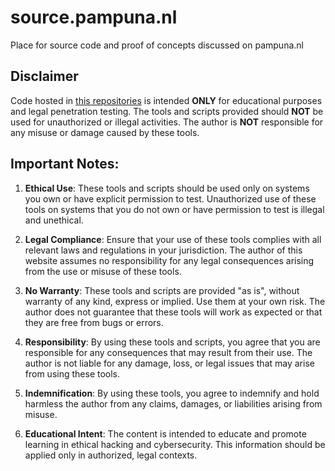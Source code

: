 # source.pampuna.nl
Place for source code and proof of concepts discussed on pampuna.nl

## Disclaimer
Code hosted in [this repositories](https://github.com/pampuna/source.pampuna.nl) is intended **ONLY** for educational purposes and legal penetration testing. The tools and scripts provided should **NOT** be used for unauthorized or illegal activities. The author is **NOT** responsible for any misuse or damage caused by these tools.

## Important Notes:
1. **Ethical Use**: These tools and scripts should be used only on systems you own or have explicit permission to test. Unauthorized use of these tools on systems that you do not own or have permission to test is illegal and unethical.  
   
2. **Legal Compliance**: Ensure that your use of these tools complies with all relevant laws and regulations in your jurisdiction. The author of this website assumes no responsibility for any legal consequences arising from the use or misuse of these tools.  

3. **No Warranty**: These tools and scripts are provided "as is", without warranty of any kind, express or implied. Use them at your own risk. The author does not guarantee that these tools will work as expected or that they are free from bugs or errors.  

4. **Responsibility**: By using these tools and scripts, you agree that you are responsible for any consequences that may result from their use. The author is not liable for any damage, loss, or legal issues that may arise from using these tools.  

5. **Indemnification**: By using these tools, you agree to indemnify and hold harmless the author from any claims, damages, or liabilities arising from misuse.  

6. **Educational Intent**: The content is intended to educate and promote learning in ethical hacking and cybersecurity. This information should be applied only in authorized, legal contexts.
